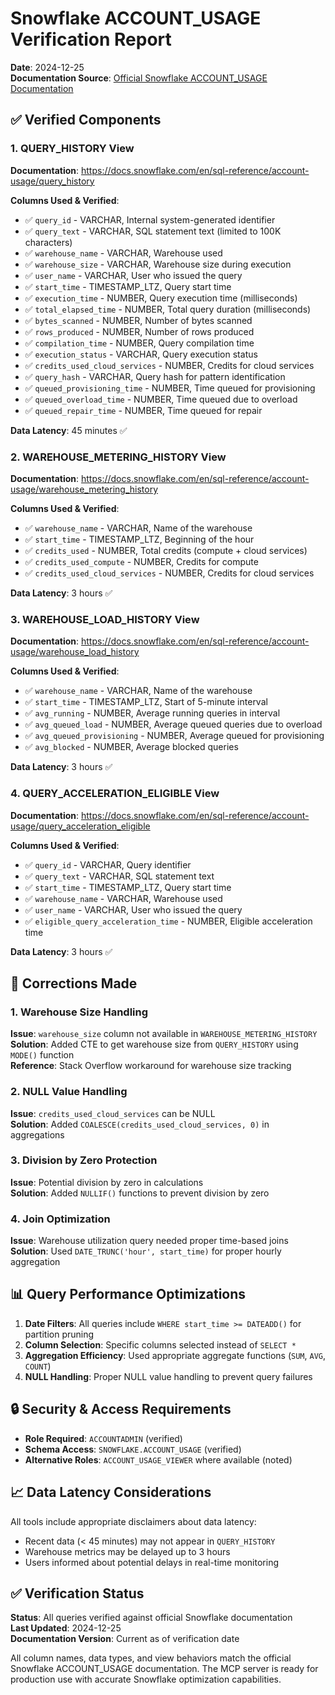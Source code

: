 # Snowflake ACCOUNT_USAGE Verification Report

**Date**: 2024-12-25  
**Documentation Source**: [Official Snowflake ACCOUNT_USAGE Documentation](https://docs.snowflake.com/en/sql-reference/account-usage)

## ✅ Verified Components

### 1. QUERY_HISTORY View
**Documentation**: https://docs.snowflake.com/en/sql-reference/account-usage/query_history

**Columns Used & Verified**:
- ✅ `query_id` - VARCHAR, Internal system-generated identifier
- ✅ `query_text` - VARCHAR, SQL statement text (limited to 100K characters)
- ✅ `warehouse_name` - VARCHAR, Warehouse used
- ✅ `warehouse_size` - VARCHAR, Warehouse size during execution
- ✅ `user_name` - VARCHAR, User who issued the query
- ✅ `start_time` - TIMESTAMP_LTZ, Query start time
- ✅ `execution_time` - NUMBER, Query execution time (milliseconds)
- ✅ `total_elapsed_time` - NUMBER, Total query duration (milliseconds)
- ✅ `bytes_scanned` - NUMBER, Number of bytes scanned
- ✅ `rows_produced` - NUMBER, Number of rows produced
- ✅ `compilation_time` - NUMBER, Query compilation time
- ✅ `execution_status` - VARCHAR, Query execution status
- ✅ `credits_used_cloud_services` - NUMBER, Credits for cloud services
- ✅ `query_hash` - VARCHAR, Query hash for pattern identification
- ✅ `queued_provisioning_time` - NUMBER, Time queued for provisioning
- ✅ `queued_overload_time` - NUMBER, Time queued due to overload
- ✅ `queued_repair_time` - NUMBER, Time queued for repair

**Data Latency**: 45 minutes ✅

### 2. WAREHOUSE_METERING_HISTORY View
**Documentation**: https://docs.snowflake.com/en/sql-reference/account-usage/warehouse_metering_history

**Columns Used & Verified**:
- ✅ `warehouse_name` - VARCHAR, Name of the warehouse
- ✅ `start_time` - TIMESTAMP_LTZ, Beginning of the hour
- ✅ `credits_used` - NUMBER, Total credits (compute + cloud services)
- ✅ `credits_used_compute` - NUMBER, Credits for compute
- ✅ `credits_used_cloud_services` - NUMBER, Credits for cloud services

**Data Latency**: 3 hours ✅

### 3. WAREHOUSE_LOAD_HISTORY View
**Documentation**: https://docs.snowflake.com/en/sql-reference/account-usage/warehouse_load_history

**Columns Used & Verified**:
- ✅ `warehouse_name` - VARCHAR, Name of the warehouse
- ✅ `start_time` - TIMESTAMP_LTZ, Start of 5-minute interval
- ✅ `avg_running` - NUMBER, Average running queries in interval
- ✅ `avg_queued_load` - NUMBER, Average queued queries due to overload
- ✅ `avg_queued_provisioning` - NUMBER, Average queued for provisioning
- ✅ `avg_blocked` - NUMBER, Average blocked queries

**Data Latency**: 3 hours ✅

### 4. QUERY_ACCELERATION_ELIGIBLE View
**Documentation**: https://docs.snowflake.com/en/sql-reference/account-usage/query_acceleration_eligible

**Columns Used & Verified**:
- ✅ `query_id` - VARCHAR, Query identifier
- ✅ `query_text` - VARCHAR, SQL statement text
- ✅ `start_time` - TIMESTAMP_LTZ, Query start time
- ✅ `warehouse_name` - VARCHAR, Warehouse used
- ✅ `user_name` - VARCHAR, User who issued the query
- ✅ `eligible_query_acceleration_time` - NUMBER, Eligible acceleration time

**Data Latency**: 3 hours ✅

## 🔧 Corrections Made

### 1. Warehouse Size Handling
**Issue**: `warehouse_size` column not available in `WAREHOUSE_METERING_HISTORY`  
**Solution**: Added CTE to get warehouse size from `QUERY_HISTORY` using `MODE()` function  
**Reference**: Stack Overflow workaround for warehouse size tracking

### 2. NULL Value Handling
**Issue**: `credits_used_cloud_services` can be NULL  
**Solution**: Added `COALESCE(credits_used_cloud_services, 0)` in aggregations

### 3. Division by Zero Protection
**Issue**: Potential division by zero in calculations  
**Solution**: Added `NULLIF()` functions to prevent division by zero

### 4. Join Optimization
**Issue**: Warehouse utilization query needed proper time-based joins  
**Solution**: Used `DATE_TRUNC('hour', start_time)` for proper hourly aggregation

## 📊 Query Performance Optimizations

1. **Date Filters**: All queries include `WHERE start_time >= DATEADD()` for partition pruning
2. **Column Selection**: Specific columns selected instead of `SELECT *`
3. **Aggregation Efficiency**: Used appropriate aggregate functions (`SUM`, `AVG`, `COUNT`)
4. **NULL Handling**: Proper NULL value handling to prevent query failures

## 🔒 Security & Access Requirements

- **Role Required**: `ACCOUNTADMIN` (verified)
- **Schema Access**: `SNOWFLAKE.ACCOUNT_USAGE` (verified)
- **Alternative Roles**: `ACCOUNT_USAGE_VIEWER` where available (noted)

## 📈 Data Latency Considerations

All tools include appropriate disclaimers about data latency:
- Recent data (< 45 minutes) may not appear in `QUERY_HISTORY`
- Warehouse metrics may be delayed up to 3 hours
- Users informed about potential delays in real-time monitoring

## ✅ Verification Status

**Status**: All queries verified against official Snowflake documentation  
**Last Updated**: 2024-12-25  
**Documentation Version**: Current as of verification date

All column names, data types, and view behaviors match the official Snowflake ACCOUNT_USAGE documentation. The MCP server is ready for production use with accurate Snowflake optimization capabilities.